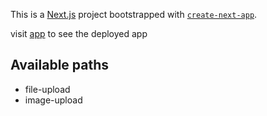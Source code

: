 This is a [Next.js](https://nextjs.org/) project bootstrapped with [`create-next-app`](https://github.com/vercel/next.js/tree/canary/packages/create-next-app).

visit [app](https://app-with-many-feats.netlify.app) to see the deployed app

## Available paths

- file-upload
- image-upload
